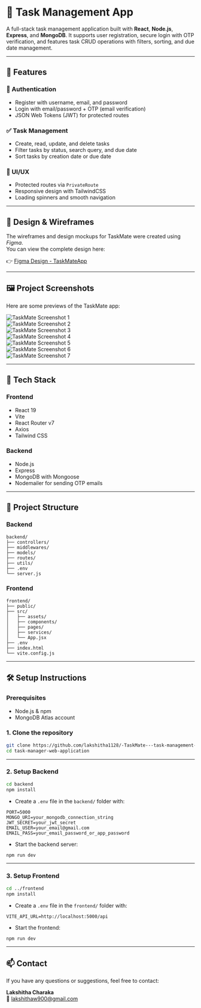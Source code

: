 # 📝 Task Management App

A full-stack task management application built with **React**, **Node.js**, **Express**, and **MongoDB**. It supports user registration, secure login with OTP verification, and features task CRUD operations with filters, sorting, and due date management.

---

## 🚀 Features

### 🔐 Authentication

- Register with username, email, and password
- Login with email/password + OTP (email verification)
- JSON Web Tokens (JWT) for protected routes

### ✅ Task Management

- Create, read, update, and delete tasks
- Filter tasks by status, search query, and due date
- Sort tasks by creation date or due date

### 💄 UI/UX

- Protected routes via `PrivateRoute`
- Responsive design with TailwindCSS
- Loading spinners and smooth navigation

---
## 🎨 Design & Wireframes

The wireframes and design mockups for TaskMate were created using *Figma*.  
You can view the complete design here:

👉 [Figma Design - TaskMateApp](https://www.figma.com/design/pDjLoYOddIW9jxedNVj6L1/TaskMateApp?node-id=1-3&t=8FYstpA9baFxVPkk-1)

---

## 🖼️ Project Screenshots

Here are some previews of the TaskMate app:

![TaskMate Screenshot 1](./Images/taskmate1.png)  
![TaskMate Screenshot 2](./Images/taskmate2.png)  
![TaskMate Screenshot 3](./Images/taskmate3.png)  
![TaskMate Screenshot 4](./Images/taskmate4.png)  
![TaskMate Screenshot 5](./Images/taskmate5.png)  
![TaskMate Screenshot 6](./Images/taskmate6.png)  
![TaskMate Screenshot 7](./Images/taskmate7.png)

---

## 🧩 Tech Stack

### Frontend

- React 19
- Vite
- React Router v7
- Axios
- Tailwind CSS

### Backend

- Node.js
- Express
- MongoDB with Mongoose
- Nodemailer for sending OTP emails

---

## 📂 Project Structure

### Backend

```
backend/
├── controllers/
├── middlewares/
├── models/
├── routes/
├── utils/
├── .env
└── server.js
```

### Frontend

```
frontend/
├── public/
├── src/
│   ├── assets/
│   ├── components/
│   ├── pages/
│   ├── services/
│   └── App.jsx
├── .env
├── index.html
└── vite.config.js
```

---

## 🛠️ Setup Instructions

### Prerequisites

- Node.js & npm
- MongoDB Atlas account

### 1. Clone the repository

```bash
git clone https://github.com/lakshitha1128/-TaskMate---task-management-web-application-.git
cd task-manager-web-application
```

---

### 2. Setup Backend

```bash
cd backend
npm install
```

- Create a `.env` file in the `backend/` folder with:

```env
PORT=5000
MONGO_URI=your_mongodb_connection_string
JWT_SECRET=your_jwt_secret
EMAIL_USER=your_email@gmail.com
EMAIL_PASS=your_email_password_or_app_password
```

- Start the backend server:

```bash
npm run dev
```

---

### 3. Setup Frontend

```bash
cd ../frontend
npm install
```

- Create a `.env` file in the `frontend/` folder with:

```env
VITE_API_URL=http://localhost:5000/api
```

- Start the frontend:

```bash
npm run dev
```

---

## 📫 Contact

If you have any questions or suggestions, feel free to contact:

**Lakshitha Charaka**  
📧 lakshithaw900@gmail.com
